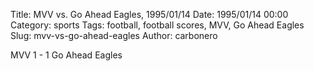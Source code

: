 Title: MVV vs. Go Ahead Eagles, 1995/01/14
Date: 1995/01/14 00:00
Category: sports
Tags: football, football scores, MVV, Go Ahead Eagles
Slug: mvv-vs-go-ahead-eagles
Author: carbonero


MVV 1 - 1 Go Ahead Eagles
